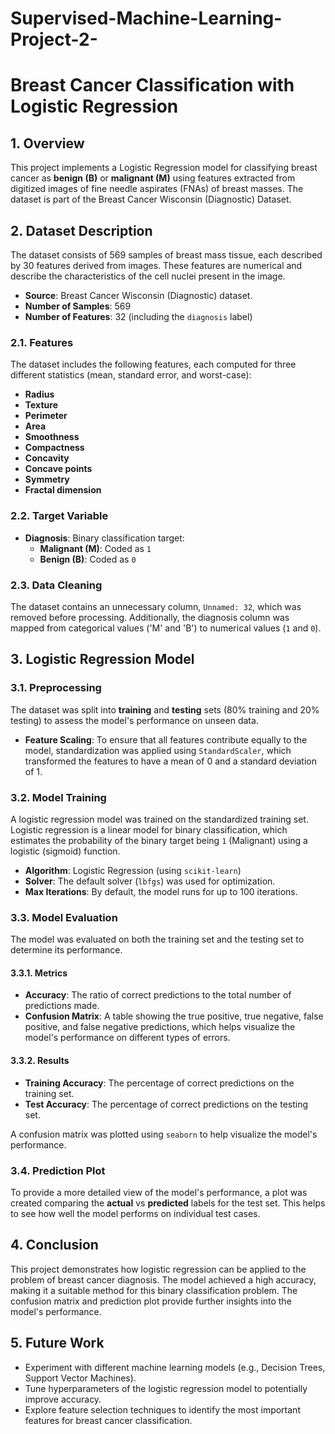 # Supervised-Machine-Learning-Project-2-


# Breast Cancer Classification with Logistic Regression

## 1. Overview

This project implements a Logistic Regression model for classifying breast cancer as **benign (B)** or **malignant (M)** using features extracted from digitized images of fine needle aspirates (FNAs) of breast masses. The dataset is part of the Breast Cancer Wisconsin (Diagnostic) Dataset.

## 2. Dataset Description

The dataset consists of 569 samples of breast mass tissue, each described by 30 features derived from images. These features are numerical and describe the characteristics of the cell nuclei present in the image.

- **Source**: Breast Cancer Wisconsin (Diagnostic) dataset.
- **Number of Samples**: 569
- **Number of Features**: 32 (including the `diagnosis` label)

### 2.1. Features

The dataset includes the following features, each computed for three different statistics (mean, standard error, and worst-case):
- **Radius**
- **Texture**
- **Perimeter**
- **Area**
- **Smoothness**
- **Compactness**
- **Concavity**
- **Concave points**
- **Symmetry**
- **Fractal dimension**

### 2.2. Target Variable

- **Diagnosis**: Binary classification target:
  - **Malignant (M)**: Coded as `1`
  - **Benign (B)**: Coded as `0`

### 2.3. Data Cleaning

The dataset contains an unnecessary column, `Unnamed: 32`, which was removed before processing. Additionally, the diagnosis column was mapped from categorical values ('M' and 'B') to numerical values (`1` and `0`).

## 3. Logistic Regression Model

### 3.1. Preprocessing

The dataset was split into **training** and **testing** sets (80% training and 20% testing) to assess the model's performance on unseen data.

- **Feature Scaling**: To ensure that all features contribute equally to the model, standardization was applied using `StandardScaler`, which transformed the features to have a mean of 0 and a standard deviation of 1.

### 3.2. Model Training

A logistic regression model was trained on the standardized training set. Logistic regression is a linear model for binary classification, which estimates the probability of the binary target being `1` (Malignant) using a logistic (sigmoid) function.

- **Algorithm**: Logistic Regression (using `scikit-learn`)
- **Solver**: The default solver (`lbfgs`) was used for optimization.
- **Max Iterations**: By default, the model runs for up to 100 iterations.

### 3.3. Model Evaluation

The model was evaluated on both the training set and the testing set to determine its performance.

#### 3.3.1. Metrics

- **Accuracy**: The ratio of correct predictions to the total number of predictions made.
- **Confusion Matrix**: A table showing the true positive, true negative, false positive, and false negative predictions, which helps visualize the model's performance on different types of errors.

#### 3.3.2. Results

- **Training Accuracy**: The percentage of correct predictions on the training set.
- **Test Accuracy**: The percentage of correct predictions on the testing set.

A confusion matrix was plotted using `seaborn` to help visualize the model's performance.

### 3.4. Prediction Plot

To provide a more detailed view of the model's performance, a plot was created comparing the **actual** vs **predicted** labels for the test set. This helps to see how well the model performs on individual test cases.

## 4. Conclusion

This project demonstrates how logistic regression can be applied to the problem of breast cancer diagnosis. The model achieved a high accuracy, making it a suitable method for this binary classification problem. The confusion matrix and prediction plot provide further insights into the model's performance.

## 5. Future Work

- Experiment with different machine learning models (e.g., Decision Trees, Support Vector Machines).
- Tune hyperparameters of the logistic regression model to potentially improve accuracy.
- Explore feature selection techniques to identify the most important features for breast cancer classification.

